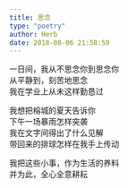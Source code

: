 ```yaml
---  
title: 思念  
type: "poetry"  
author: Herb  
date: 2018-08-06 21:58:59  
---  
```

一日间，我从不思念你到思念你  
从平静到，刻苦地思念  
我在学业上从未这样勤恳过  

我想把榕城的夏天告诉你  
下午一场暴雨怎样突袭  
我在文字间得出了什么见解  
带回来的排球怎样在我手上传动  

我把这些小事，作为生活的养料  
并为此，全心全意耕耘